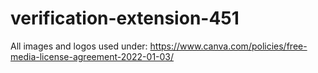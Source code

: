 # verification-extension-451

All images and logos used under: https://www.canva.com/policies/free-media-license-agreement-2022-01-03/
